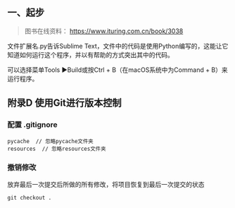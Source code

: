 

## 一、起步

> 图书在线资料： https://www.ituring.com.cn/book/3038

文件扩展名.py告诉Sublime Text，文件中的代码是使用Python编写的，这能让它知道如何运行这个程序，并以有帮助的方式突出其中的代码。



可以选择菜单Tools ▶Build或按Ctrl + B（在macOS系统中为Command + B）来运行程序。





## 附录D 使用Git进行版本控制

### 配置 .gitignore

```
pycache  // 忽略pycache文件夹
resources  // 忽略resources文件夹
```



### 撤销修改

放弃最后一次提交后所做的所有修改，将项目恢复到最后一次提交的状态

```
git checkout .
```











